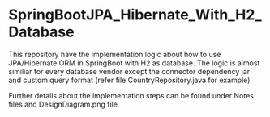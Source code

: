 # SpringBootJPA_Hibernate_With_H2_Database

This repository have the implementation logic about how to use JPA/Hibernate ORM in SpringBoot with H2 as database.
The logic is almost similiar for every database vendor except the connector dependency jar and custom query format (refer file CountryRepository.java for example)

Further details about the implementation steps can be found under Notes files and DesignDiagram.png file
